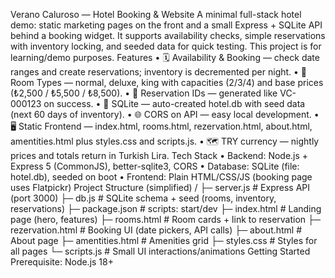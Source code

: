 Verano Caluroso — Hotel Booking & Website
A minimal full-stack hotel demo: static marketing pages on the front and a small Express + SQLite API behind a booking widget. It supports availability checks, simple reservations with inventory locking, and seeded data for quick testing.
This project is for learning/demo purposes.
Features
• 🗓 Availability & Booking — check date ranges and create reservations; inventory is decremented per night.
• 🏨 Room Types — normal, deluxe, king with capacities (2/3/4) and base prices (₺2,500 / ₺5,500 / ₺8,500).
• 🧾 Reservation IDs — generated like VC-000123 on success.
• 💾 SQLite — auto-created hotel.db with seed data (next 60 days of inventory).
• 🌐 CORS on API — easy local development.
• 🖥 Static Frontend — index.html, rooms.html, rezervation.html, about.html, amentities.html plus styles.css and scripts.js.
• 🗺 TRY currency — nightly prices and totals return in Turkish Lira.
Tech Stack
• Backend: Node.js + Express 5 (CommonJS), better-sqlite3, CORS
• Database: SQLite (file: hotel.db), seeded on boot
• Frontend: Plain HTML/CSS/JS (booking page uses Flatpickr)
Project Structure (simplified)
/
├─ server.js            # Express API (port 3000)
├─ db.js                # SQLite schema + seed (rooms, inventory, reservations)
├─ package.json         # scripts: start/dev
├─ index.html           # Landing page (hero, features)
├─ rooms.html           # Room cards + link to reservation
├─ rezervation.html     # Booking UI (date pickers, API calls)
├─ about.html           # About page
├─ amentities.html      # Amenities grid
├─ styles.css           # Styles for all pages
└─ scripts.js           # Small UI interactions/animations
Getting Started
Prerequisite: Node.js 18+
